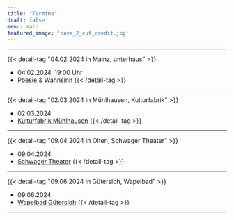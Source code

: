 ```yaml
---
title: "Termine"
draft: false
menu: main
featured_image: 'cave_2_cut_credit.jpg'
---
```


***
{{< detail-tag "04.02.2024 in Mainz, unterhaus" >}}
* 04.02.2024, 19:00 Uhr 
* [Poesie & Wahnsinn](https://www.unterhaus-mainz.de/programm/veranstaltung/poesie-wahnsinn-die-fresheste-mixed-show-1013)
{{< /detail-tag >}}
***
{{< detail-tag "02.03.2024 in Mühlhausen, Kulturfabrik" >}}
* 02.03.2024
* [Kulturfabrik Mühlhausen](https://kufa-mhl.de/)
{{< /detail-tag >}}
***
{{< detail-tag "09.04.2024 in Olten, Schwager Theater" >}}
* 09.04.2024
* [Schwager Theater](https://www.schwager.ch/gastspiele-2023-2024/)
{{< /detail-tag >}}
***
{{< detail-tag "09.06.2024 in Gütersloh, Wapelbad" >}}
* 09.06.2024
* [Wapelbad Gütersloh](https://www.wapelbad.de/)
{{< /detail-tag >}}
***